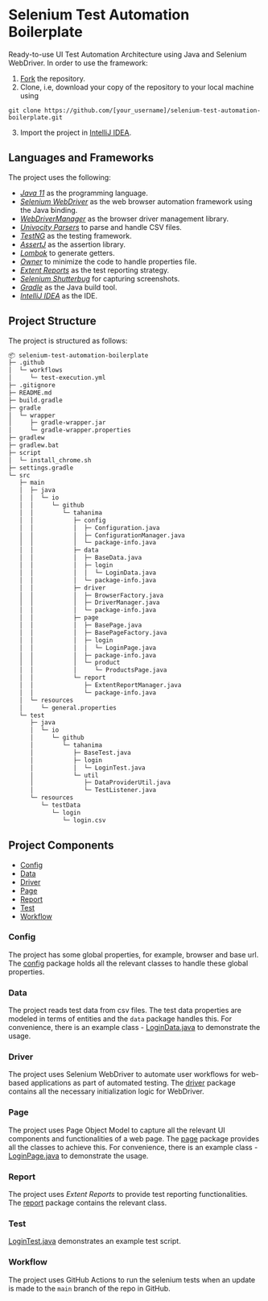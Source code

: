 # Selenium Test Automation Boilerplate

Ready-to-use UI Test Automation Architecture using Java and Selenium WebDriver. In order to use the framework:

1. [Fork](https://github.com/Tahanima/selenium-test-automation-boilerplate/fork) the repository.
2. Clone, i.e, download your copy of the repository to your local machine using
```
git clone https://github.com/[your_username]/selenium-test-automation-boilerplate.git
```
3. Import the project in [IntelliJ IDEA](https://www.jetbrains.com/idea/download/).

## Languages and Frameworks

The project uses the following:
- *[Java 11](https://openjdk.java.net/projects/jdk/11/)* as the programming language.
- *[Selenium WebDriver](https://www.selenium.dev/)* as the web browser automation framework using the Java binding.
- *[WebDriverManager](https://bonigarcia.dev/webdrivermanager/)* as the browser driver management library.
- *[Univocity Parsers](https://www.univocity.com/pages/univocity_parsers_tutorial)* to parse and handle CSV files.
- *[TestNG](https://testng.org/doc/)* as the testing framework.
- *[AssertJ](https://assertj.github.io/doc/)* as the assertion library.
- *[Lombok](https://projectlombok.org/)* to generate getters.
- *[Owner](http://owner.aeonbits.org/)* to minimize the code to handle properties file.
- *[Extent Reports](https://www.extentreports.com/)* as the test reporting strategy.
- *[Selenium Shutterbug](https://github.com/assertthat/selenium-shutterbug)* for capturing screenshots.
- *[Gradle](https://gradle.org/)* as the Java build tool.
- *[IntelliJ IDEA](https://www.jetbrains.com/idea/)* as the IDE.

## Project Structure

The project is structured as follows:

```bash
📦 selenium-test-automation-boilerplate
├─ .github
│  └─ workflows
│     └─ test-execution.yml
├─ .gitignore
├─ README.md
├─ build.gradle
├─ gradle
│  └─ wrapper
│     ├─ gradle-wrapper.jar
│     └─ gradle-wrapper.properties
├─ gradlew
├─ gradlew.bat
├─ script
│  └─ install_chrome.sh
├─ settings.gradle
└─ src
   ├─ main
   │  ├─ java
   │  │  └─ io
   │  │     └─ github
   │  │        └─ tahanima
   │  │           ├─ config
   │  │           │  ├─ Configuration.java
   │  │           │  ├─ ConfigurationManager.java
   │  │           │  └─ package-info.java
   │  │           ├─ data
   │  │           │  ├─ BaseData.java
   │  │           │  ├─ login
   │  │           │  │  └─ LoginData.java
   │  │           │  └─ package-info.java
   │  │           ├─ driver
   │  │           │  ├─ BrowserFactory.java
   │  │           │  ├─ DriverManager.java
   │  │           │  └─ package-info.java
   │  │           ├─ page
   │  │           │  ├─ BasePage.java
   │  │           │  ├─ BasePageFactory.java
   │  │           │  ├─ login
   │  │           │  │  └─ LoginPage.java
   │  │           │  ├─ package-info.java
   │  │           │  └─ product
   │  │           │     └─ ProductsPage.java
   │  │           └─ report
   │  │              ├─ ExtentReportManager.java
   │  │              └─ package-info.java
   │  └─ resources
   │     └─ general.properties
   └─ test
      ├─ java
      │  └─ io
      │     └─ github
      │        └─ tahanima
      │           ├─ BaseTest.java
      │           ├─ login
      │           │  └─ LoginTest.java
      │           └─ util
      │              ├─ DataProviderUtil.java
      │              └─ TestListener.java
      └─ resources
         └─ testData
            └─ login
               └─ login.csv
```

## Project Components
- [Config](#config)
- [Data](#data)
- [Driver](#driver)
- [Page](#page)
- [Report](#report)
- [Test](#test)
- [Workflow](#workflow)

### Config
The project has some global properties, for example, browser and base url. The [config](https://github.com/Tahanima/selenium-test-automation-boilerplate/blob/main/src/main/java/io/github/tahanima/config) package holds all the relevant classes to handle these global properties.

### Data
The project reads test data from csv files. The test data properties are modeled in terms of entities and the `data` package handles this. For convenience, there is an example class - [LoginData.java](src/main/java/io/github/tahanima/data/login/LoginData.java) to demonstrate the usage. 

### Driver
The project uses Selenium WebDriver to automate user workflows for web-based applications as part of automated testing. The [driver](src/main/java/io/github/tahanima/driver) package contains all the necessary initialization logic for WebDriver.

### Page
The project uses Page Object Model to capture all the relevant UI components and functionalities of a web page. The [page](src/main/java/io/github/tahanima/page) package provides all the classes to achieve this. For convenience, there is an example class - [LoginPage.java](src/main/java/io/github/tahanima/page/login/LoginPage.java) to demonstrate the usage.

### Report
The project uses *Extent Reports* to provide test reporting functionalities. The [report](src/main/java/io/github/tahanima/report) package contains the relevant class.

### Test
[LoginTest.java](src/test/java/io/github/tahanima/login/LoginTest.java) demonstrates an example test script.

### Workflow
The project uses GitHub Actions to run the selenium tests when an update is made to the `main` branch of the repo in GitHub. 
